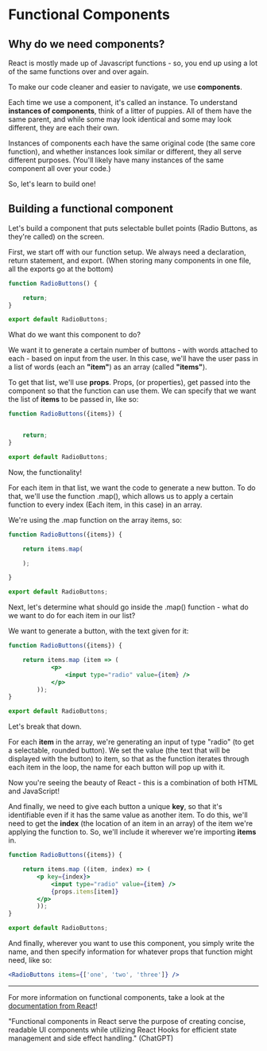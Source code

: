 # Functional Components

## Why do we need components?

React is mostly made up of Javascript functions - so, you end up using a lot of the same functions over and over again.

To make our code cleaner and easier to navigate, we use **components**.

Each time we use a component, it's called an instance. To understand **instances of components**, think of a litter of puppies. All of them have the same parent, and while some may look identical and some may look different, they are each their own.

Instances of components each have the same original code (the same core function), and whether instances look similar or different, they all serve different purposes. (You'll likely have many instances of the same component all over your code.)

So, let's learn to build one!

## Building a functional component

Let's build a component that puts selectable bullet points (Radio Buttons, as they're called) on the screen.

First, we start off with our function setup. We always need a declaration, return statement, and export. (When storing many components in one file, all the exports go at the bottom)

```jsx
function RadioButtons() {

    return;
}

export default RadioButtons;
```

What do we want this component to do?

We want it to generate a certain number of buttons - with words attached to each - based on input from the user. In this case, we'll have the user pass in a list of words (each an **"item"**) as an array (called **"items"**).

To get that list, we'll use **props**. Props, (or properties), get passed into the component so that the function can use them. We can specify that we want the list of **items** to be passed in, like so:

```jsx
function RadioButtons({items}) {


    return;
}

export default RadioButtons;
```

Now, the functionality!

For each item in that list, we want the code to generate a new button. To do that, we'll use the function .map(), which allows us to apply a certain function to every index (Each item, in this case) in an array. 

We're using the .map function on the array items, so:

```jsx
function RadioButtons({items}) {

    return items.map(

    );

}

export default RadioButtons;
```

Next, let's determine what should go inside the .map() function - what do we want to do for each item in our list?

We want to generate a button, with the text given for it:

```jsx
function RadioButtons({items}) {

    return items.map (item => (
            <p>
                <input type="radio" value={item} />
            </p>
        ));
}

export default RadioButtons;
```

Let's break that down.

For each **item** in the array, we're generating an input of type "radio" (to get a selectable, rounded button). We set the value (the text that will be displayed with the button) to item, so that as the function iterates through each item in the loop, the name for each button will pop up with it.


Now you're seeing the beauty of React - this is a combination of both HTML and JavaScript!

And finally, we need to give each button a unique **key**, so that it's identifiable even if it has the same value as another item. To do this, we'll need to get the **index** (the location of an item in an array) of the item we're applying the function to. So, we'll include it wherever we're importing **items** in.

```jsx
function RadioButtons({items}) {

    return items.map ((item, index) => (
        <p key={index}>
            <input type="radio" value={item} />
            {props.items[item]}
        </p>
        ));
}

export default RadioButtons;
```

And finally, wherever you want to use this component, you simply write the name, and then specify information for whatever props that function might need, like so:

```jsx
<RadioButtons items={['one', 'two', 'three']} />
```

---

For more information on functional components, take a look at the [documentation from React](https://legacy.reactjs.org/docs/components-and-props.html)!

"Functional components in React serve the purpose of creating concise, readable UI components while utilizing React Hooks for efficient state management and side effect handling." (ChatGPT)
